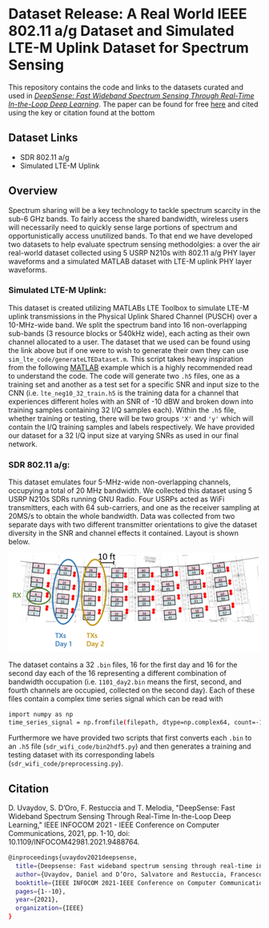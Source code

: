 # Dataset Release: A Real World IEEE 802.11 a/g Dataset and Simulated LTE-M Uplink Dataset for Spectrum Sensing


This repository contains the code and links to the datasets curated and used in _[DeepSense: Fast Wideband Spectrum Sensing Through Real-Time In-the-Loop Deep Learning]_. The paper can be found for free [here] and cited using the key or citation found at the bottom



## Dataset Links
- SDR 802.11 a/g
- Simulated LTE-M Uplink

## Overview

Spectrum sharing will be a key technology to tackle spectrum  scarcity  in  the  sub-6  GHz  bands.  To  fairly  access  the shared bandwidth, wireless users will necessarily need to quickly sense  large  portions  of  spectrum  and  opportunistically  access unutilized  bands. To that end we have developed two datasets to help evaluate spectrum sensing methodolgies: a over the air real-world dataset collected using 5 USRP N210s with 802.11 a/g PHY layer waveforms and a simulated MATLAB dataset with LTE-M uplink PHY layer waveforms.

### Simulated LTE-M Uplink:

This dataset is created utilizing MATLABs LTE Toolbox to simulate LTE-M uplink transmissions in the Physical Uplink Shared Channel (PUSCH) over a 10-MHz-wide band. We split the spectrum band into 16 non-overlapping sub-bands (3 resource blocks or 540kHz wide), each acting as their own channel allocated to a user. The dataset that we used can be found using the link above but if one were to wish to generate their own they can use ```sim_lte_code/generateLTEDataset.m```. This script takes heavy inspiration from the following [MATLAB] example which is a highly recommended read to understand the code. The code will generate two ```.h5``` files, one as a training set and another as a test set for a specific SNR and input size to the CNN (i.e. ```lte_neg10_32_train.h5``` is the training data for a channel that experiences different holes with an SNR of -10 dBW and broken down into training samples containing 32 I/Q samples each). Within the ```.h5``` file, whether training or testing, there will be two groups ```'X'``` and ```'y'``` which will contain the I/Q training samples and labels respectively. We have provided our dataset for a 32 I/Q input size at varying SNRs as used in our final network.

### SDR 802.11 a/g:
This dataset emulates four 5-MHz-wide non-overlapping channels, occupying a total of 20 MHz bandwidth. We collected this dataset using 5 USRP N210s SDRs running GNU Radio. Four USRPs acted as WiFi transmitters, each with 64 sub-carriers, and one as the receiver sampling at 20MS/s to obtain the whole bandwidth. Data was collected from two separate days with two different transmitter orientations to give the dataset diversity in the SNR and  channel  effects  it  contained. Layout is shown below.

<img src="./sdr_layout.png" width="700">

The dataset contains a 32 ```.bin``` files, 16 for the first day and 16 for the second day each of the 16 representing a different combination of bandwidth occupation (i.e. ```1101_day2.bin``` means the first, second, and fourth channels are occupied, collected on the second day). Each of these files contain a complex time series signal which can be read with 
```sh
import numpy as np
time_series_signal = np.fromfile(filepath, dtype=np.complex64, count=-1, offset=0)
```
Furthermore we have provided two scripts that first converts each ```.bin``` to an ```.h5```  file (```sdr_wifi_code/bin2hdf5.py```) and then generates a training and testing dataset with its corresponding labels (```sdr_wifi_code/preprocessing.py```).

## Citation

D. Uvaydov, S. D’Oro, F. Restuccia and T. Melodia, "DeepSense: Fast Wideband Spectrum Sensing Through Real-Time In-the-Loop Deep Learning," IEEE INFOCOM 2021 - IEEE Conference on Computer Communications, 2021, pp. 1-10, doi: 10.1109/INFOCOM42981.2021.9488764.

```sh
@inproceedings{uvaydov2021deepsense,
  title={Deepsense: Fast wideband spectrum sensing through real-time in-the-loop deep learning},
  author={Uvaydov, Daniel and D’Oro, Salvatore and Restuccia, Francesco and Melodia, Tommaso},
  booktitle={IEEE INFOCOM 2021-IEEE Conference on Computer Communications},
  pages={1--10},
  year={2021},
  organization={IEEE}
}
```





[//]: # 

   [DeepSense: Fast Wideband Spectrum Sensing Through Real-Time In-the-Loop Deep Learning]: <https://ieeexplore.ieee.org/abstract/document/9488764>
   [here]: <https://ece.northeastern.edu/wineslab/papers/UvaydovInfocom21.pdf>
   [MATLAB]: <https://www.mathworks.com/help/lte/ug/lte-m-uplink-waveform-generation.html>

